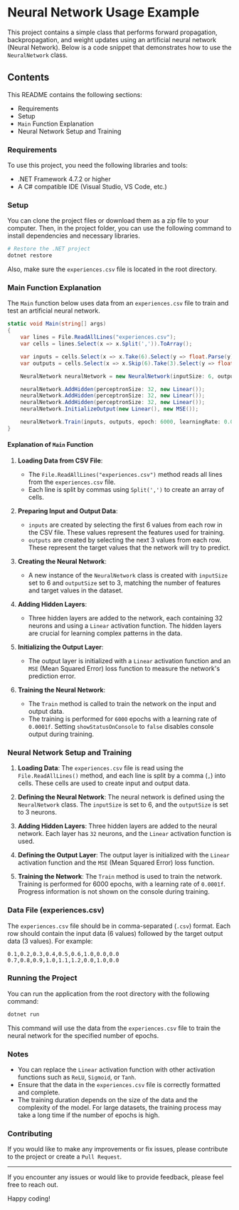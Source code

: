 # Neural Network Usage Example

This project contains a simple class that performs forward propagation, backpropagation, and weight updates using an artificial neural network (Neural Network). Below is a code snippet that demonstrates how to use the `NeuralNetwork` class.

## Contents

This README contains the following sections:
- Requirements
- Setup
- `Main` Function Explanation
- Neural Network Setup and Training

### Requirements

To use this project, you need the following libraries and tools:
- .NET Framework 4.7.2 or higher
- A C# compatible IDE (Visual Studio, VS Code, etc.)

### Setup

You can clone the project files or download them as a zip file to your computer. Then, in the project folder, you can use the following command to install dependencies and necessary libraries.

```bash
# Restore the .NET project
dotnet restore
```

Also, make sure the `experiences.csv` file is located in the root directory.

### Main Function Explanation

The `Main` function below uses data from an `experiences.csv` file to train and test an artificial neural network.

```csharp
static void Main(string[] args)
{
    var lines = File.ReadAllLines("experiences.csv");
    var cells = lines.Select(x => x.Split(',')).ToArray();

    var inputs = cells.Select(x => x.Take(6).Select(y => float.Parse(y)).ToArray()).ToArray();
    var outputs = cells.Select(x => x.Skip(6).Take(3).Select(y => float.Parse(y)).ToArray()).ToArray();

    NeuralNetwork neuralNetwork = new NeuralNetwork(inputSize: 6, outputSize: 3);

    neuralNetwork.AddHidden(perceptronSize: 32, new Linear());
    neuralNetwork.AddHidden(perceptronSize: 32, new Linear());
    neuralNetwork.AddHidden(perceptronSize: 32, new Linear());
    neuralNetwork.InitializeOutput(new Linear(), new MSE());

    neuralNetwork.Train(inputs, outputs, epoch: 6000, learningRate: 0.0001f, showStatusOnConsole: false);
}
```

#### Explanation of `Main` Function

1. **Loading Data from CSV File**:
   - The `File.ReadAllLines("experiences.csv")` method reads all lines from the `experiences.csv` file.
   - Each line is split by commas using `Split(',')` to create an array of cells.

2. **Preparing Input and Output Data**:
   - `inputs` are created by selecting the first 6 values from each row in the CSV file. These values represent the features used for training.
   - `outputs` are created by selecting the next 3 values from each row. These represent the target values that the network will try to predict.

3. **Creating the Neural Network**:
   - A new instance of the `NeuralNetwork` class is created with `inputSize` set to 6 and `outputSize` set to 3, matching the number of features and target values in the dataset.

4. **Adding Hidden Layers**:
   - Three hidden layers are added to the network, each containing 32 neurons and using a `Linear` activation function. The hidden layers are crucial for learning complex patterns in the data.

5. **Initializing the Output Layer**:
   - The output layer is initialized with a `Linear` activation function and an `MSE` (Mean Squared Error) loss function to measure the network's prediction error.

6. **Training the Neural Network**:
   - The `Train` method is called to train the network on the input and output data.
   - The training is performed for `6000` epochs with a learning rate of `0.0001f`. Setting `showStatusOnConsole` to `false` disables console output during training.

### Neural Network Setup and Training

1. **Loading Data**:
   The `experiences.csv` file is read using the `File.ReadAllLines()` method, and each line is split by a comma (`,`) into cells. These cells are used to create input and output data.

2. **Defining the Neural Network**:
   The neural network is defined using the `NeuralNetwork` class. The `inputSize` is set to 6, and the `outputSize` is set to 3 neurons.

3. **Adding Hidden Layers**:
   Three hidden layers are added to the neural network. Each layer has `32` neurons, and the `Linear` activation function is used.

4. **Defining the Output Layer**:
   The output layer is initialized with the `Linear` activation function and the `MSE` (Mean Squared Error) loss function.

5. **Training the Network**:
   The `Train` method is used to train the network. Training is performed for 6000 epochs, with a learning rate of `0.0001f`. Progress information is not shown on the console during training.

### Data File (experiences.csv)

The `experiences.csv` file should be in comma-separated (`.csv`) format. Each row should contain the input data (6 values) followed by the target output data (3 values). For example:

```
0.1,0.2,0.3,0.4,0.5,0.6,1.0,0.0,0.0
0.7,0.8,0.9,1.0,1.1,1.2,0.0,1.0,0.0
```

### Running the Project

You can run the application from the root directory with the following command:

```bash
dotnet run
```

This command will use the data from the `experiences.csv` file to train the neural network for the specified number of epochs.

### Notes

- You can replace the `Linear` activation function with other activation functions such as `ReLU`, `Sigmoid`, or `Tanh`.
- Ensure that the data in the `experiences.csv` file is correctly formatted and complete.
- The training duration depends on the size of the data and the complexity of the model. For large datasets, the training process may take a long time if the number of epochs is high.

### Contributing

If you would like to make any improvements or fix issues, please contribute to the project or create a `Pull Request`.

---
If you encounter any issues or would like to provide feedback, please feel free to reach out.

Happy coding!

